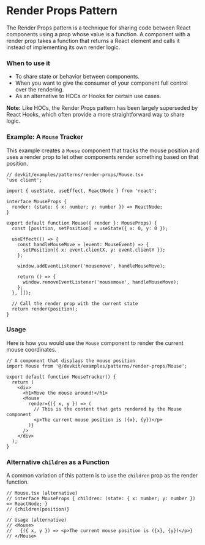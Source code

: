 
# Render Props Pattern

The Render Props pattern is a technique for sharing code between React components using a prop whose value is a function. A component with a render prop takes a function that returns a React element and calls it instead of implementing its own render logic.

### When to use it
-   To share state or behavior between components.
-   When you want to give the consumer of your component full control over the rendering.
-   As an alternative to HOCs or Hooks for certain use cases.

**Note:** Like HOCs, the Render Props pattern has been largely superseded by React Hooks, which often provide a more straightforward way to share logic.

### Example: A `Mouse` Tracker

This example creates a `Mouse` component that tracks the mouse position and uses a render prop to let other components render something based on that position.

```tsx
// devkit/examples/patterns/render-props/Mouse.tsx
'use client';

import { useState, useEffect, ReactNode } from 'react';

interface MouseProps {
  render: (state: { x: number; y: number }) => ReactNode;
}

export default function Mouse({ render }: MouseProps) {
  const [position, setPosition] = useState({ x: 0, y: 0 });

  useEffect(() => {
    const handleMouseMove = (event: MouseEvent) => {
      setPosition({ x: event.clientX, y: event.clientY });
    };

    window.addEventListener('mousemove', handleMouseMove);

    return () => {
      window.removeEventListener('mousemove', handleMouseMove);
    };
  }, []);

  // Call the render prop with the current state
  return render(position);
}
```

### Usage

Here is how you would use the `Mouse` component to render the current mouse coordinates.

```tsx
// A component that displays the mouse position
import Mouse from '@/devkit/examples/patterns/render-props/Mouse';

export default function MouseTracker() {
  return (
    <div>
      <h1>Move the mouse around!</h1>
      <Mouse
        render={({ x, y }) => (
          // This is the content that gets rendered by the Mouse component
          <p>The current mouse position is ({x}, {y})</p>
        )}
      />
    </div>
  );
}
```

### Alternative `children` as a Function

A common variation of this pattern is to use the `children` prop as the render function.

```tsx
// Mouse.tsx (alternative)
// interface MouseProps { children: (state: { x: number; y: number }) => ReactNode; }
// {children(position)}

// Usage (alternative)
// <Mouse>
//   {({ x, y }) => <p>The current mouse position is ({x}, {y})</p>}
// </Mouse>
```
